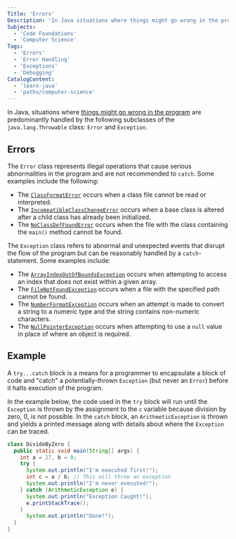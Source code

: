 ```yaml
---
Title: 'Errors'
Description: 'In Java situations where things might go wrong in the program are predominantly handled by the Error and Exception classes.'
Subjects:
  - 'Code Foundations'
  - 'Computer Science'
Tags:
  - 'Errors'
  - 'Error Handling'
  - 'Exceptions'
  - 'Debugging'
CatalogContent:
  - 'learn-java'
  - 'paths/computer-science'
---
```


In Java, situations where [things might go wrong in the program](https://www.codecademy.com/resources/docs/general/error) are predominantly handled by the following subclasses of the `java.lang.Throwable` class: `Error` and `Exception`.

## Errors

The `Error` class represents illegal operations that cause serious abnormalities in the program and are not recommended to `catch`. Some examples include the following:

- The [`ClassFormatError`](https://www.codecademy.com/resources/docs/general/error/classformaterror) occurs when a class file cannot be read or interpreted.
- The [`IncompatibleClassChangeError`](https://www.codecademy.com/resources/docs/general/error/incompatableclasschangeerror) occurs when a base class is altered after a child class has already been initialized.
- The [`NoClassDefFoundError`](https://www.codecademy.com/resources/docs/general/error/noclassdeffounderror) occurs when the file with the class containing the `main()` method cannot be found.

The `Exception` class refers to abnormal and unexpected events that disrupt the flow of the program but can be reasonably handled by a `catch`-statement. Some examples include:

- The [`ArrayIndexOutOfBoundsException`](https://www.codecademy.com/resources/docs/general/error/arrayindexoutofboundsexception) occurs when attempting to access an index that does not exist within a given array.
- The [`FileNotFoundException`](https://www.codecademy.com/resources/docs/general/error/filenotfoundexception) occurs when a file with the specified path cannot be found.
- The [`NumberFormatException`](https://www.codecademy.com/resources/docs/general/error/numberformatexception) occurs when an attempt is made to convert a string to a numeric type and the string contains non-numeric characters.
- The [`NullPointerException`](https://www.codecademy.com/resources/docs/general/error/nullpointerexception) occurs when attempting to use a `null` value in place of where an object is required.

## Example

A `try...catch` block is a means for a programmer to encapsulate a block of code and "catch" a potentially-thrown `Exception` (but never an `Error`) before it halts execution of the program.

In the example below, the code used in the `try` block will run until the `Exception` is thrown by the assignment to the `c` variable because division by zero, 0, is not possible. In the `catch` block, an `ArithmeticException` is thrown and yields a printed message along with details about where the `Exception` can be traced.

```java
class DivideByZero {
  public static void main(String[] args) {
    int a = 27, b = 0;
    try {
      System.out.println("I'm executed first!");
      int c = a / b; // This will throw an exception
      System.out.println("I'm never executed!");
    } catch (ArithmeticException e) {
      System.out.println("Exception Caught!");
      e.printStackTrace();
    }
      System.out.println("Done!");
  }
}
```
